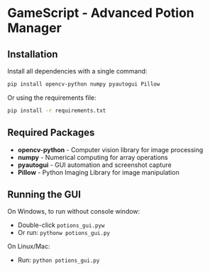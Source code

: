# GameScript - Advanced Potion Manager

## Installation

Install all dependencies with a single command:

```bash
pip install opencv-python numpy pyautogui Pillow
```

Or using the requirements file:

```bash
pip install -r requirements.txt
```

## Required Packages

- **opencv-python** - Computer vision library for image processing
- **numpy** - Numerical computing for array operations
- **pyautogui** - GUI automation and screenshot capture
- **Pillow** - Python Imaging Library for image manipulation

## Running the GUI

On Windows, to run without console window:
- Double-click `potions_gui.pyw`
- Or run: `pythonw potions_gui.py`

On Linux/Mac:
- Run: `python potions_gui.py`